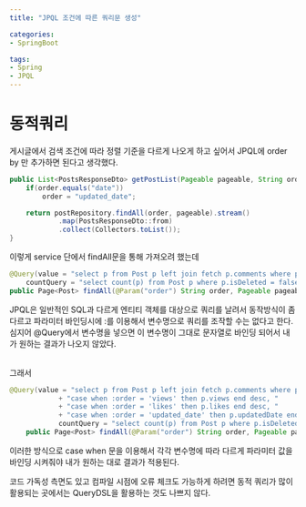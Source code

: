 ```yaml
---
title: "JPQL 조건에 따른 쿼리문 생성"

categories:
- SpringBoot

tags:
- Spring
- JPQL
---
```


# 동적쿼리

게시글에서 검색 조건에 따라 정렬 기준을 
다르게 나오게 하고 싶어서 JPQL에 order by 만 추가하면 된다고 생각했다.

```java
public List<PostsResponseDto> getPostList(Pageable pageable, String order) {
    if(order.equals("date"))
        order = "updated_date";

    return postRepository.findAll(order, pageable).stream()
            .map(PostsResponseDto::from)
            .collect(Collectors.toList());
}
```

이렇게 service 단에서 findAll문을 통해 가져오려 했는데

```java
@Query(value = "select p from Post p left join fetch p.comments where p.isDeleted = false order by :order desc",
    countQuery = "select count(p) from Post p where p.isDeleted = false")
public Page<Post> findAll(@Param("order") String order, Pageable pageable);
```


JPQL은 일반적인 SQL과 다르게 엔티티 객체를 대상으로 쿼리를 날려서 동작방식이 좀 다르고
파라미터 바인딩시에 :를 이용해서 변수명으로 쿼리를 조작할 수는 없다고 한다.
심지어 @Query에서 변수명을 넣으면 이 변수명이 그대로 문자열로 바인딩 되어서 내가 원하는 결과가
나오지 않았다.

<br>
그래서

```java
@Query(value = "select p from Post p left join fetch p.comments where p.isDeleted = false order by "
            + "case when :order = 'views' then p.views end desc, "
            + "case when :order = 'likes' then p.likes end desc, "
            + "case when :order = 'updated_date' then p.updatedDate end desc",
            countQuery = "select count(p) from Post p where p.isDeleted = false")
    public Page<Post> findAll(@Param("order") String order, Pageable pageable);
```

이러한 방식으로 case when 문을 이용해서 각각 변수명에 따라 다르게 파라미터 값을 바인딩
시켜줘야 내가 원하는 대로 결과가 적용된다.


코드 가독성 측면도 있고 컴파일 시점에 오류 체크도 가능하게 하려면
동적 쿼리가 많이 활용되는 곳에서는 QueryDSL을 활용하는 것도 나쁘지 않다.